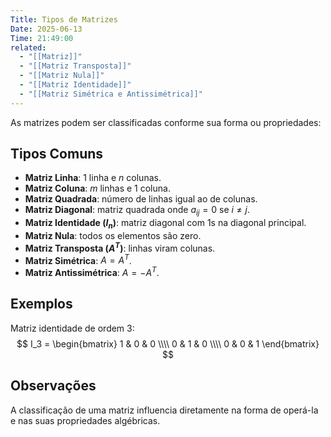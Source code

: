 ```yaml
---
Title: Tipos de Matrizes
Date: 2025-06-13
Time: 21:49:00
related:
  - "[[Matriz]]"
  - "[[Matriz Transposta]]"
  - "[[Matriz Nula]]"
  - "[[Matriz Identidade]]"
  - "[[Matriz Simétrica e Antissimétrica]]"
---
```


As matrizes podem ser classificadas conforme sua forma ou propriedades:

## Tipos Comuns

- **Matriz Linha**: 1 linha e $n$ colunas.
- **Matriz Coluna**: $m$ linhas e 1 coluna.
- **Matriz Quadrada**: número de linhas igual ao de colunas.
- **Matriz Diagonal**: matriz quadrada onde $a_{ij} = 0$ se $i \ne j$.
- **Matriz Identidade ($I_n$)**: matriz diagonal com 1s na diagonal principal.
- **Matriz Nula**: todos os elementos são zero.
- **Matriz Transposta ($A^T$)**: linhas viram colunas.
- **Matriz Simétrica**: $A = A^T$.
- **Matriz Antissimétrica**: $A = -A^T$.

## Exemplos

Matriz identidade de ordem 3:
$$
I_3 = \begin{bmatrix}
1 & 0 & 0 \\\\
0 & 1 & 0 \\\\
0 & 0 & 1
\end{bmatrix}
$$

## Observações

A classificação de uma matriz influencia diretamente na forma de operá-la e nas suas propriedades algébricas.
